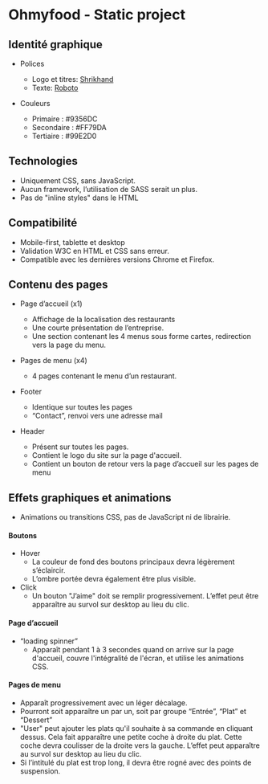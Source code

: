 # Ohmyfood - Static project

## Identité graphique
* Polices
  * Logo et titres: [Shrikhand](https://fonts.google.com/specimen/Shrikhand)
  * Texte: [Roboto](https://fonts.google.com/specimen/Roboto)


* Couleurs
  * Primaire : #9356DC
  * Secondaire :  #FF79DA
  * Tertiaire : #99E2D0

## Technologies
* Uniquement CSS, sans JavaScript.
* Aucun framework, l’utilisation de SASS serait un plus.
* Pas de "inline styles" dans le HTML

## Compatibilité
* Mobile-first, tablette et desktop
* Validation W3C en HTML et CSS sans erreur.
* Compatible avec les dernières versions Chrome et Firefox.

## Contenu des pages
* Page d’accueil (x1)
  * Affichage de la localisation des restaurants
  * Une courte présentation de l’entreprise.
  * Une section contenant les 4 menus sous forme cartes, redirection vers la page du menu.

* Pages de menu (x4)
  * 4 pages contenant le menu d’un restaurant.
 
* Footer
  * Identique sur toutes les pages
  * “Contact”, renvoi vers une adresse mail

* Header
  * Présent sur toutes les pages.
  * Contient le logo du site sur la page d'accueil.
  * Contient un bouton de retour vers la page d’accueil sur les pages de menu

## Effets graphiques et animations
* Animations ou transitions CSS, pas de JavaScript ni de librairie.

#### Boutons
* Hover
  * La couleur de fond des boutons principaux devra légèrement s’éclaircir.
  * L’ombre portée devra également être plus visible.
* Click
  * Un bouton "J’aime" doit se remplir progressivement. L’effet peut être apparaître au survol sur desktop au lieu du clic.

#### Page d’accueil
* “loading spinner” 
  * Apparaît pendant 1 à 3 secondes quand on arrive sur la page d'accueil, couvre l'intégralité de l'écran, et utilise les animations CSS.

#### Pages de menu
* Apparaît progressivement avec un léger décalage. 
* Pourront soit apparaître un par un, soit par groupe “Entrée”, “Plat” et “Dessert”
* "User" peut ajouter les plats qu'il souhaite à sa commande en cliquant dessus. Cela fait apparaître une petite coche à droite du plat. Cette coche devra coulisser de
la droite vers la gauche. L’effet peut apparaître au survol
sur desktop au lieu du clic. 
* Si l’intitulé du plat est trop long, il devra être rogné avec
des points de suspension.